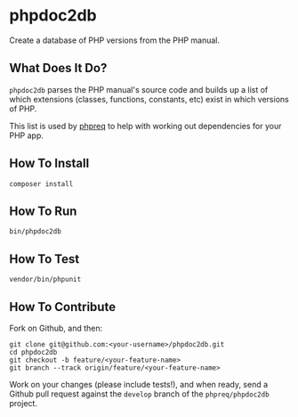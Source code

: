 # phpdoc2db

Create a database of PHP versions from the PHP manual.

## What Does It Do?

`phpdoc2db` parses the PHP manual's source code and builds up a list of which extensions (classes, functions, constants, etc) exist in which versions of PHP.

This list is used by [phpreq](https://github.com/phpreq/phpreq) to help with working out dependencies for your PHP app.

## How To Install

    composer install

## How To Run

    bin/phpdoc2db

## How To Test

	vendor/bin/phpunit

## How To Contribute

Fork on Github, and then:

	git clone git@github.com:<your-username>/phpdoc2db.git
	cd phpdoc2db
	git checkout -b feature/<your-feature-name>
	git branch --track origin/feature/<your-feature-name>

Work on your changes (please include tests!), and when ready, send a Github pull request against the `develop` branch of the `phpreq/phpdoc2db` project.